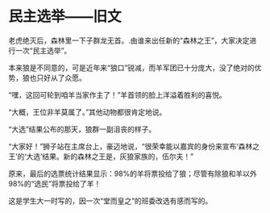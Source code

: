 # 民主选举——旧文 #

老虎绝灭后，森林里一下子群龙无首。.由谁来出任新的“森林之王”，大家决定进行一次“民主选举”。

本来狼是不同意的，可是近年来“狼口”锐减，而羊军团已十分庞大，没了绝对的优势，狼也只好从了众愿。

“嘿，这回可轮到咱羊当家作主了！”羊首领的脸上洋溢着胜利的喜悦。

“大概，王位非羊莫属了。”其他动物都很肯定地说。

“大选”结果公布的那天，狼群一副沮丧的样子。

“大家好！”狮子站在主席台上，豪迈地说，“很荣幸能以嘉宾的身份来宣布‘森林之王’的‘大选’结果。新的森林之王是，灰狼家族的，伍尔夫！”

原来，最后的选票统计结果显示：98%的羊将票投给了狼；尽管有除狼和羊以外98%的“选民”将票投给了羊！

这是学生大一时写的，因一次“堂而皇之”的班委改选有感而写的。